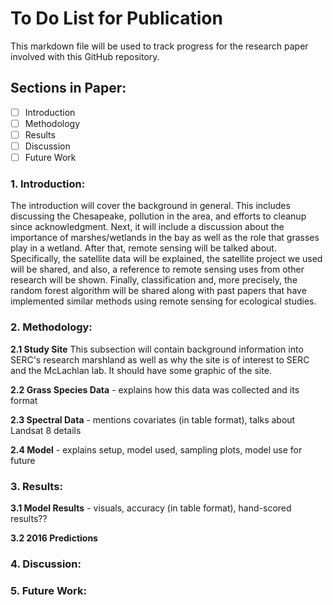 # To Do List for Publication

This markdown file will be used to track progress for the research paper involved with this GitHub repository.

## Sections in Paper:
- [ ] Introduction
- [ ] Methodology
- [ ] Results
- [ ] Discussion
- [ ] Future Work

### 1. Introduction:

The introduction will cover the background in general. This includes discussing the Chesapeake, pollution in the area, and efforts to cleanup since acknowledgment. Next, it will include a discussion about the importance of marshes/wetlands in the bay as well as the role that grasses play in a wetland. After that, remote sensing will be talked about. Specifically, the satellite data will be explained, the satellite project we used will be shared, and also, a reference to remote sensing uses from other research will be shown. Finally, classification and, more precisely, the random forest algorithm will be shared along with past papers that have implemented similar methods using remote sensing for ecological studies.

### 2. Methodology:

**2.1 Study Site** This subsection will contain background information into SERC's research marshland as well as why the site is of interest to SERC and the McLachlan lab. It should have some graphic of the site.

**2.2 Grass Species Data** - explains how this data was collected and its format

**2.3 Spectral Data** - mentions covariates (in table format), talks about Landsat 8 details

**2.4 Model** - explains setup, model used, sampling plots, model use for future

### 3. Results:

**3.1 Model Results** - visuals, accuracy (in table format), hand-scored results??

**3.2 2016 Predictions**

### 4. Discussion:


### 5. Future Work: